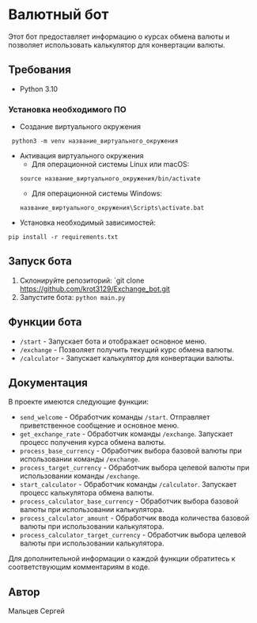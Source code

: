 # Валютный бот

Этот бот предоставляет информацию о курсах обмена валюты и позволяет использовать калькулятор для конвертации валюты.

## Требования

- Python 3.10
### Установка необходимого ПО
* Создание виртуального окружения 
 ```commandline
  python3 -m venv название_виртуального_окружения
 ```
* Активация виртуального окружения
  - Для операционной системы Linux или macOS:
  ```commandline
  source название_виртуального_окружения/bin/activate
  ```
  - Для операционной системы Windows:
  ```commandline
  название_виртуального_окружения\Scripts\activate.bat
  ```
* Установка необходимый зависимостей:
```commandline
pip install -r requirements.txt
```

## Запуск бота

1. Склонируйте репозиторий: `git clone https://github.com/krot3129/Exchange_bot.git
2. Запустите бота: `python main.py`

## Функции бота

- `/start` - Запускает бота и отображает основное меню.
- `/exchange` - Позволяет получить текущий курс обмена валюты.
- `/calculator` - Запускает калькулятор для конвертации валюты.

## Документация

В проекте имеются следующие функции:

- `send_welcome` - Обработчик команды `/start`. Отправляет приветственное сообщение и основное меню.
- `get_exchange_rate` - Обработчик команды `/exchange`. Запускает процесс получения курса обмена валюты.
- `process_base_currency` - Обработчик выбора базовой валюты при использовании команды `/exchange`.
- `process_target_currency` - Обработчик выбора целевой валюты при использовании команды `/exchange`.
- `start_calculator` - Обработчик команды `/calculator`. Запускает процесс калькулятора обмена валюты.
- `process_calculator_base_currency` - Обработчик выбора базовой валюты при использовании калькулятора.
- `process_calculator_amount` - Обработчик ввода количества базовой валюты при использовании калькулятора.
- `process_calculator_target_currency` - Обработчик выбора целевой валюты при использовании калькулятора.

Для дополнительной информации о каждой функции обратитесь к соответствующим комментариям в коде.

## Автор

Мальцев Сергей
